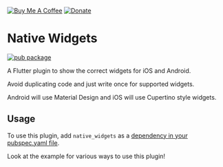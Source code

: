 [![Buy Me A Coffee](https://img.shields.io/badge/Donate-Buy%20Me%20A%20Coffee-yellow.svg)](https://www.buymeacoffee.com/rodydavis)
[![Donate](https://img.shields.io/badge/Donate-PayPal-green.svg)](https://www.paypal.com/cgi-bin/webscr?cmd=_s-xclick&hosted_button_id=WSH3GVC49GNNJ)

# Native Widgets

[![pub package](https://img.shields.io/pub/v/native_widgets.svg)](https://pub.dartlang.org/packages/native_widgets)

A Flutter plugin to show the correct widgets for iOS and Android. 

Avoid duplicating code and just write once for supported widgets. 

Android will use Material Design and iOS will use Cupertino style widgets.

## Usage

To use this plugin, add `native_widgets` as a [dependency in your pubspec.yaml file](https://flutter.io/platform-plugins/).

Look at the example for various ways to use this plugin!